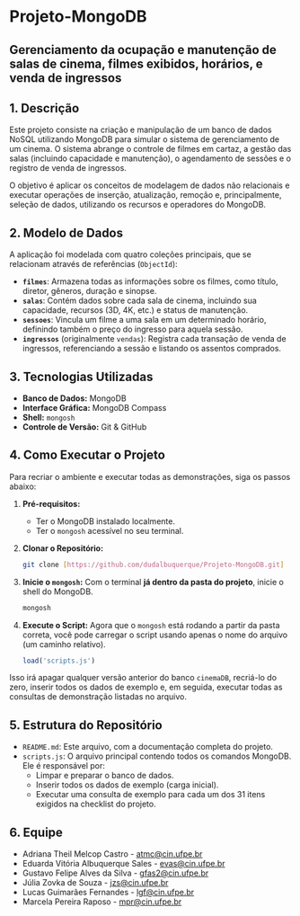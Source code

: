 # Projeto-MongoDB  
## Gerenciamento da ocupação e manutenção de salas de cinema, filmes exibidos, horários, e venda de ingressos

## 1. Descrição 

Este projeto consiste na criação e manipulação de um banco de dados NoSQL utilizando MongoDB para simular o sistema de gerenciamento de um cinema. O sistema abrange o controle de filmes em cartaz, a gestão das salas (incluindo capacidade e manutenção), o agendamento de sessões e o registro de venda de ingressos.

O objetivo é aplicar os conceitos de modelagem de dados não relacionais e executar operações de inserção, atualização, remoção e, principalmente, seleção de dados, utilizando os recursos e operadores do MongoDB.

## 2. Modelo de Dados

A aplicação foi modelada com quatro coleções principais, que se relacionam através de referências (`ObjectId`):

* **`filmes`**: Armazena todas as informações sobre os filmes, como título, diretor, gêneros, duração e sinopse.
* **`salas`**: Contém dados sobre cada sala de cinema, incluindo sua capacidade, recursos (3D, 4K, etc.) e status de manutenção.
* **`sessoes`**: Vincula um filme a uma sala em um determinado horário, definindo também o preço do ingresso para aquela sessão.
* **`ingressos`** (originalmente `vendas`): Registra cada transação de venda de ingressos, referenciando a sessão e listando os assentos comprados.

## 3. Tecnologias Utilizadas

* **Banco de Dados:** MongoDB
* **Interface Gráfica:** MongoDB Compass
* **Shell:** `mongosh`
* **Controle de Versão:** Git & GitHub

## 4. Como Executar o Projeto

Para recriar o ambiente e executar todas as demonstrações, siga os passos abaixo:

1.  **Pré-requisitos:**
    * Ter o MongoDB instalado localmente.
    * Ter o `mongosh` acessível no seu terminal.

2.  **Clonar o Repositório:**
    ```bash
    git clone [https://github.com/dudalbuquerque/Projeto-MongoDB.git]
    ```

3.  **Inicie o `mongosh`:**
    Com o terminal **já dentro da pasta do projeto**, inicie o shell do MongoDB.
    ```bash
    mongosh
    ```

4.  **Execute o Script:**
    Agora que o `mongosh` está rodando a partir da pasta correta, você pode carregar o script usando apenas o nome do arquivo (um caminho relativo).
    ```javascript
    load('scripts.js')
    ```
    
Isso irá apagar qualquer versão anterior do banco `cinemaDB`, recriá-lo do zero, inserir todos os dados de exemplo e, em seguida, executar todas as consultas de demonstração listadas no arquivo.
    
## 5. Estrutura do Repositório

* `README.md`: Este arquivo, com a documentação completa do projeto.
* `scripts.js`: O arquivo principal contendo todos os comandos MongoDB. Ele é responsável por:
    * Limpar e preparar o banco de dados.
    * Inserir todos os dados de exemplo (carga inicial).
    * Executar uma consulta de exemplo para cada um dos 31 itens exigidos na checklist do projeto.
 
## 6. Equipe

* Adriana Theil Melcop Castro - atmc@cin.ufpe.br
* Eduarda Vitória Albuquerque Sales - evas@cin.ufpe.br
* Gustavo Felipe Alves da Silva - gfas2@cin.ufpe.br
* Júlia Zovka de Souza - jzs@cin.ufpe.br
* Lucas Guimarães Fernandes - lgf@cin.ufpe.br
* Marcela Pereira Raposo - mpr@cin.ufpe.br
